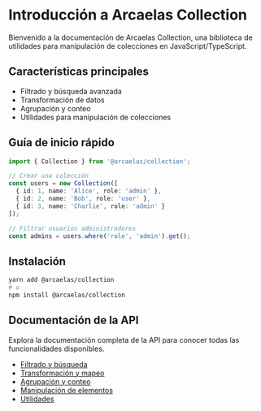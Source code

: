 # Introducción a Arcaelas Collection

Bienvenido a la documentación de Arcaelas Collection, una biblioteca de utilidades para manipulación de colecciones en JavaScript/TypeScript.

## Características principales

- Filtrado y búsqueda avanzada
- Transformación de datos
- Agrupación y conteo
- Utilidades para manipulación de colecciones

## Guía de inicio rápido

```typescript
import { Collection } from '@arcaelas/collection';

// Crear una colección
const users = new Collection([
  { id: 1, name: 'Alice', role: 'admin' },
  { id: 2, name: 'Bob', role: 'user' },
  { id: 3, name: 'Charlie', role: 'admin' }
]);

// Filtrar usuarios administradores
const admins = users.where('role', 'admin').get();
```

## Instalación

```bash
yarn add @arcaelas/collection
# o
npm install @arcaelas/collection
```

## Documentación de la API

Explora la documentación completa de la API para conocer todas las funcionalidades disponibles.

- [Filtrado y búsqueda](/docs/api/filtrado-busqueda)
- [Transformación y mapeo](/docs/api/transformacion-mapeo)
- [Agrupación y conteo](/docs/api/agrupacion-conteo)
- [Manipulación de elementos](/docs/api/manipulacion-elementos)
- [Utilidades](/docs/api/utilidades)
